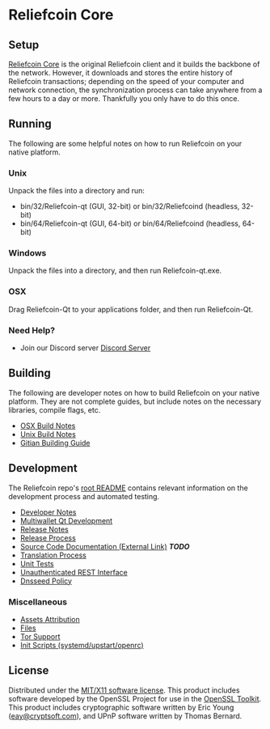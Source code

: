 Reliefcoin Core
=====================

Setup
---------------------
[Reliefcoin Core](http://Reliefcoin.ch) is the original Reliefcoin client and it builds the backbone of the network. However, it downloads and stores the entire history of Reliefcoin transactions; depending on the speed of your computer and network connection, the synchronization process can take anywhere from a few hours to a day or more. Thankfully you only have to do this once.

Running
---------------------
The following are some helpful notes on how to run Reliefcoin on your native platform.

### Unix

Unpack the files into a directory and run:

- bin/32/Reliefcoin-qt (GUI, 32-bit) or bin/32/Reliefcoind (headless, 32-bit)
- bin/64/Reliefcoin-qt (GUI, 64-bit) or bin/64/Reliefcoind (headless, 64-bit)

### Windows

Unpack the files into a directory, and then run Reliefcoin-qt.exe.

### OSX

Drag Reliefcoin-Qt to your applications folder, and then run Reliefcoin-Qt.

### Need Help?

* Join our Discord server [Discord Server]()

Building
---------------------
The following are developer notes on how to build Reliefcoin on your native platform. They are not complete guides, but include notes on the necessary libraries, compile flags, etc.

- [OSX Build Notes](build-osx.md)
- [Unix Build Notes](build-unix.md)
- [Gitian Building Guide](gitian-building.md)

Development
---------------------
The Reliefcoin repo's [root README](https://github.com/Reliefcoin/Reliefcoin/blob/master/README.md) contains relevant information on the development process and automated testing.

- [Developer Notes](developer-notes.md)
- [Multiwallet Qt Development](multiwallet-qt.md)
- [Release Notes](release-notes.md)
- [Release Process](release-process.md)
- [Source Code Documentation (External Link)](https://dev.visucore.com/bitcoin/doxygen/) ***TODO***
- [Translation Process](translation_process.md)
- [Unit Tests](unit-tests.md)
- [Unauthenticated REST Interface](REST-interface.md)
- [Dnsseed Policy](dnsseed-policy.md)

### Miscellaneous
- [Assets Attribution](assets-attribution.md)
- [Files](files.md)
- [Tor Support](tor.md)
- [Init Scripts (systemd/upstart/openrc)](init.md)

License
---------------------
Distributed under the [MIT/X11 software license](http://www.opensource.org/licenses/mit-license.php).
This product includes software developed by the OpenSSL Project for use in the [OpenSSL Toolkit](https://www.openssl.org/). This product includes
cryptographic software written by Eric Young ([eay@cryptsoft.com](mailto:eay@cryptsoft.com)), and UPnP software written by Thomas Bernard.
